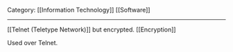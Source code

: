Category: [[Information Technology]] [[Software]]
___
[[Telnet (Teletype Network)]] but encrypted. [[Encryption]]

Used over Telnet. 
